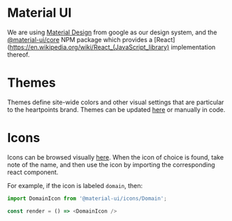 Material UI
===========

We are using [Material Design](https://en.wikipedia.org/wiki/Material_Design) from google as our design system, and the 
[@material-ui/core]((https://material-ui.com/getting-started/installation/)) NPM package which provides a 
[React](https://en.wikipedia.org/wiki/React_(JavaScript_library) implementation thereof.

# Themes

Themes define site-wide colors and other visual settings that are particular to the heartpoints brand. Themes can be updated [here](https://in-your-saas.github.io/material-ui-theme-editor/) or manually in code.


# Icons

Icons can be browsed visually [here](https://material.io/tools/icons/?style=baseline). When the icon of choice is found,
take note of the name, and then use the icon by importing the corresponding react component.

For example, if the icon is labeled `domain`, then:

```typescript
import DomainIcon from '@material-ui/icons/Domain';

const render = () => <DomainIcon />
```